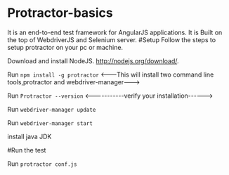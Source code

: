 # Protractor-basics
It is an end-to-end test framework for AngularJS applications. It is Built on the top of WebdriverJS and Selenium server.
#Setup
Follow the steps to setup protractor on your pc or machine. 

Download and install NodeJS. http://nodejs.org/download/.

Run <code>npm install -g protractor</code>       <---This will install two command line tools,protractor and webdriver-manager--->

Run <code>Protractor --version</code>           <-----------verify your installation------>

Run <code>webdriver-manager update</code>    

Run <code>webdriver-manager start</code>    

install java JDK   

#Run the test

Run <code>protractor conf.js</code>
